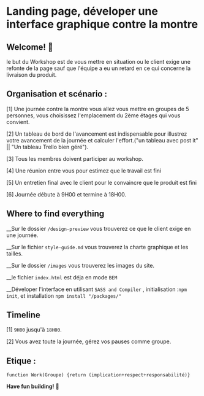 # Landing page, déveloper une interface graphique contre la montre 

## Welcome! 👋

le but du Workshop est de vous mettre en situation ou le client exige une refonte de la page sauf que l'équipe a eu un retard en ce qui concerne la livraison du produit. 

## Organisation et scénario  : 

[1] Une journée contre la montre vous allez vous mettre en groupes de 5 personnes, vous choisissez l'emplacement du 2ème étages qui vous convient.

[2] Un tableau de bord de l'avancement est indispensable pour illustrez votre avancement de la journée et calculer l'effort.("un tableau avec post it" || "Un tableau Trello bien géré").

[3] Tous les membres doivent participer au workshop.

[4] Une réunion entre vous pour estimez que le travail est fini 

[5] Un entretien final avec le client pour le convaincre que le produit est fini

[6] Journée débute à 9H00 et termine à 18H00. 

## Where to find everything

 __Sur le dossier `/design-preview` vous trouverez ce que le client exige en une journée.

 __Sur le fichier `style-guide.md` vous trouverez la charte graphique et les tailles.

 __Sur le dossier `/images` vous trouverez les images du site.

 __le fichier  `index.html` est déja en mode `BEM`

 __Déveloper l'interface en utilisant `SASS and Compiler` , initialisation :`npm init`, et installation `npm install "/packages/"`


 ## Timeline 

[1] `9H00` jusqu'à `18H00`.

[2] Vous avez toute la journée, gérez vos pauses comme groupe.


## Etique : 

`function Work(Groupe) {return (implication+respect+responsabilité)}`


**Have fun building!** 🚀



